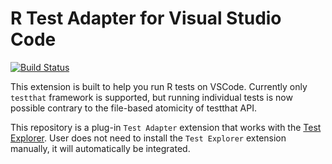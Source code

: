 # R Test Adapter for Visual Studio Code

[![Build Status](https://dev.azure.com/meakbiyik/vscode-r-test-adapter/_apis/build/status/meakbiyik.vscode-r-test-adapter?branchName=master)](https://dev.azure.com/meakbiyik/vscode-r-test-adapter/_build/latest?definitionId=1&branchName=master)

This extension is built to help you run R tests on VSCode. Currently only `testthat` framework is supported, but running individual tests is now possible contrary to the file-based atomicity of testthat API.

This repository is a plug-in `Test Adapter` extension that works with the
[Test Explorer](https://marketplace.visualstudio.com/items?itemName=hbenl.vscode-test-explorer). User does not need to install the `Test Explorer` extension manually, it will automatically be integrated.

